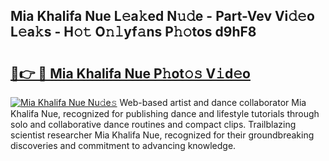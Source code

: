 ## Mia Khalifa Nue L𝚎a𝚔ed N𝚞𝚍e - Part-Vev Vi𝚍𝚎o L𝚎a𝚔s - H𝚘𝚝 O𝚗𝚕yf𝚊ns P𝚑𝚘tos d9hF8

# <h2><a href="http://kf5edh.oniu.top/?m=Mia+Khalifa+Nue">🔗👉 🔴 Mia Khalifa Nue P𝚑ot𝚘𝚜 V𝚒d𝚎o</a></h2>

[![Mia Khalifa Nue Nu𝚍e𝚜](https://i.imgur.com/0qMVB7G.gif)](http://kf5edh.oniu.top/?m=Mia+Khalifa+Nue)
Web-based artist and dance collaborator Mia Khalifa Nue, recognized for publishing dance and lifestyle tutorials through solo and collaborative dance routines and compact clips. Trailblazing scientist researcher Mia Khalifa Nue, recognized for their groundbreaking discoveries and commitment to advancing knowledge.  
